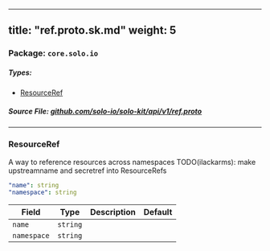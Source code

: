 
---
title: "ref.proto.sk.md"
weight: 5
---

<!-- Code generated by solo-kit. DO NOT EDIT. -->


### Package: `core.solo.io` 
##### Types:


- [ResourceRef](#ResourceRef)
  



##### Source File: [github.com/solo-io/solo-kit/api/v1/ref.proto](https://github.com/solo-io/solo-kit/blob/master/api/v1/ref.proto)





---
### <a name="ResourceRef">ResourceRef</a>

 
A way to reference resources across namespaces
TODO(ilackarms): make upstreamname and secretref into ResourceRefs

```yaml
"name": string
"namespace": string

```

| Field | Type | Description | Default |
| ----- | ---- | ----------- |----------- | 
| `name` | `string` |  |  |
| `namespace` | `string` |  |  |





<!-- Start of HubSpot Embed Code -->
<script type="text/javascript" id="hs-script-loader" async defer src="//js.hs-scripts.com/5130874.js"></script>
<!-- End of HubSpot Embed Code -->
